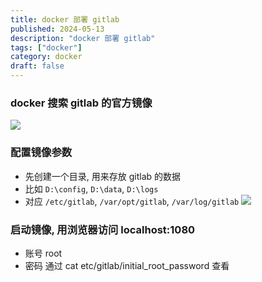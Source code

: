 ```yaml
---
title: docker 部署 gitlab
published: 2024-05-13
description: "docker 部署 gitlab"
tags: ["docker"]
category: docker
draft: false
---
```


### docker 搜索 gitlab 的官方镜像
![](https://api.onedrive.com/v1.0/shares/s!AmRYeUQXQNkEqXqh8pvq5SplZG7v/root/content)

### 配置镜像参数
- 先创建一个目录, 用来存放 gitlab 的数据
- 比如 `D:\config`, `D:\data`, `D:\logs`
- 对应 `/etc/gitlab`, `/var/opt/gitlab`, `/var/log/gitlab`
![](https://api.onedrive.com/v1.0/shares/s!AmRYeUQXQNkEqXs0ZNZU-ePzu2Lk/root/content)

### 启动镜像, 用浏览器访问 localhost:1080
- 账号 root
- 密码 通过 cat etc/gitlab/initial_root_password 查看